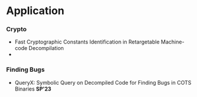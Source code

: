 # Application

### Crypto
- Fast Cryptographic Constants Identification in Retargetable Machine-code Decompilation
- 

### Finding Bugs
- QueryX: Symbolic Query on Decompiled Code for Finding Bugs in COTS Binaries **SP'23**
